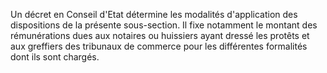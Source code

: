   
 Un décret en Conseil d'Etat détermine les modalités d'application des dispositions de la présente sous-section. Il fixe notamment le montant des rémunérations dues aux notaires ou huissiers ayant dressé les protêts et aux greffiers des tribunaux de commerce pour les différentes formalités dont ils sont chargés.  

  

